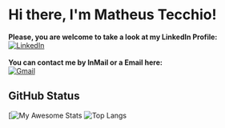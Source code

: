 # Hi there, I'm Matheus Tecchio!
**Please, you are welcome to take a look at my LinkedIn Profile:**</br>
[![LinkedIn](https://img.shields.io/badge/LinkedIn-2e3440?style=for-the-badge&logo=LinkedIn&logoColor=%230A66C2)](https://www.linkedin.com/in/matheustecchio/)</br></br>
**You can contact me by InMail or a Email here:**</br>
[![Gmail](https://img.shields.io/badge/Gmail-2e3440?style=for-the-badge&logo=Gmail&logoColor=%23EA4335)](mailto:matheusdiastecchio@gmail.com)

## GitHub Status
[![My Awesome Stats](https://awesome-github-stats.azurewebsites.net/user-stats/matheustecchio?cardType=github&theme=dark&showIcons=false&preferLogin=false)
![Top Langs](https://github-readme-stats.vercel.app/api/top-langs/?username=matheustecchio&theme=dark&layout=compact)

